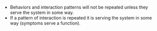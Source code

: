 - Behaviors and interaction patterns will not be repeated unless they serve the system in some way. 
- If a pattern of interaction is repeated it is serving the system in some way (symptoms serve a function).